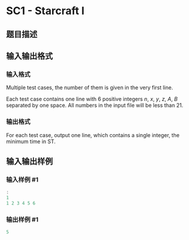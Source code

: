# SC1 - Starcraft I

## 题目描述

## 输入输出格式

### 输入格式

Multiple test cases, the number of them is given in the very first line.

Each test case contains one line with 6 positive integers _n_, _x_, _y_, _z_, _A_, _B_ separated by one space. All numbers in the input file will be less than 21.

### 输出格式

For each test case, output one line, which contains a single integer, the minimum time in ST.

## 输入输出样例

### 输入样例 #1

```cpp
:
1
1 2 3 4 5 6
```


### 输出样例 #1

```cpp
5
```


